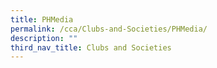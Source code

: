 ```yaml
---
title: PHMedia
permalink: /cca/Clubs-and-Societies/PHMedia/
description: ""
third_nav_title: Clubs and Societies
---
```

